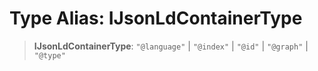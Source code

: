 # Type Alias: IJsonLdContainerType

> **IJsonLdContainerType**: `"@language"` \| `"@index"` \| `"@id"` \| `"@graph"` \| `"@type"`
